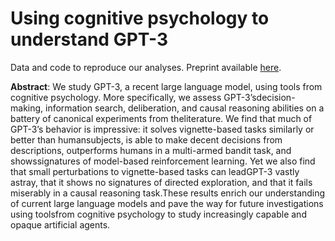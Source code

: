 # Using cognitive psychology to understand GPT-3

Data and code to reproduce our analyses. Preprint available [here](http://cpilab.org/pubs/Binz2022GPT3.pdf).


**Abstract**: We study GPT-3, a recent large language model, using tools from cognitive psychology. More specifically, we assess GPT-3’sdecision-making, information search, deliberation, and causal reasoning abilities on a battery of canonical experiments from theliterature. We find that much of GPT-3’s behavior is impressive: it solves vignette-based tasks similarly or better than humansubjects, is able to make decent decisions from descriptions, outperforms humans in a multi-armed bandit task, and showssignatures of model-based reinforcement learning. Yet we also find that small perturbations to vignette-based tasks can leadGPT-3 vastly astray, that it shows no signatures of directed exploration, and that it fails miserably in a causal reasoning task.These results enrich our understanding of current large language models and pave the way for future investigations using toolsfrom cognitive psychology to study increasingly capable and opaque artificial agents.
